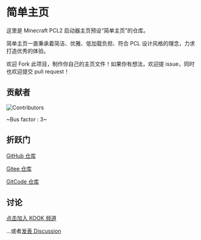 # 简单主页

这里是 Minecraft PCL2 启动器主页预设“简单主页”的仓库。

简单主页一直秉承着简洁、优雅、低加载负担、符合 PCL 设计风格的理念，力求打造优秀的体验。

欢迎 Fork 此项目，制作你自己的主页文件！如果你有想法，欢迎提 issue，同时也欢迎提交 pull request！

## 贡献者

![Contributors](https://contrib.rocks/image?repo=MFn233/PCL-Mainpage)

~Bus factor : 3~

## 折跃门

[GitHub 仓库](https://github.com/MFn233/PCL-Mainpage/)

[Gitee 仓库](https://gitee.com/mfn233/PCL-Mainpage)

[GitCode 仓库](https://gitcode.com/MFn233/PCL-Mainpage)

## 讨论

[点击加入 KOOK 频道](https://kook.top/uu1fvv)

…或者[发表 Discussion](https://github.com/MFn233/PCL-Mainpage/discussions/new/choose)
